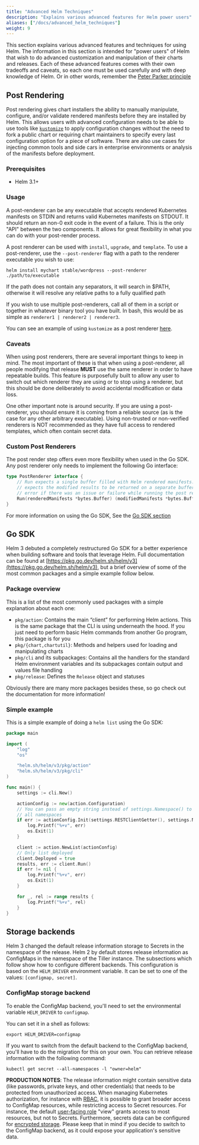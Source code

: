 ```yaml
---
title: "Advanced Helm Techniques"
description: "Explains various advanced features for Helm power users"
aliases: ["/docs/advanced_helm_techniques"]
weight: 9
---
```


This section explains various advanced features and techniques for using Helm. The information in
this section is intended for "power users" of Helm that wish to do advanced customization and
manipulation of their charts and releases. Each of these advanced features comes with their own
tradeoffs and caveats, so each one must be used carefully and with deep knowledge of Helm. Or in
other words, remember the [Peter Parker
principle](https://en.wikipedia.org/wiki/With_great_power_comes_great_responsibility)

## Post Rendering

Post rendering gives chart installers the ability to manually manipulate, configure, and/or validate
rendered manifests before they are installed by Helm. This allows users with advanced configuration
needs to be able to use tools like [`kustomize`](https://kustomize.io) to apply configuration
changes without the need to fork a public chart or requiring chart maintainers to specify every last
configuration option for a piece of software. There are also use cases for injecting common tools
and side cars in enterprise environments or analysis of the manifests before deployment.

### Prerequisites

- Helm 3.1+

### Usage

A post-renderer can be any executable that accepts rendered Kubernetes manifests on STDIN and
returns valid Kubernetes manifests on STDOUT. It should return an non-0 exit code in the event of a
failure. This is the only "API" between the two components. It allows for great flexibility in what
you can do with your post-render process.

A post renderer can be used with `install`, `upgrade`, and `template`. To use a post-renderer, use
the `--post-renderer` flag with a path to the renderer executable you wish to use:

```shell
helm install mychart stable/wordpress --post-renderer ./path/to/executable
```

If the path does not contain any separators, it will search in $PATH, otherwise it will resolve any
relative paths to a fully qualified path

If you wish to use multiple post-renderers, call all of them in a script or together in whatever
binary tool you have built. In bash, this would be as simple as `renderer1 | renderer2 | renderer3`.

You can see an example of using `kustomize` as a post renderer
[here](https://github.com/thomastaylor312/advanced-helm-demos/tree/master/post-render).

### Caveats

When using post renderers, there are several important things to keep in mind. The most important of
these is that when using a post-renderer, all people modifying that release **MUST** use the same
renderer in order to have repeatable builds. This feature is purposefully built to allow any user to
switch out which renderer they are using or to stop using a renderer, but this should be done
deliberately to avoid accidental modification or data loss.

One other important note is around security. If you are using a post-renderer, you should ensure it
is coming from a reliable source (as is the case for any other arbitrary executable). Using
non-trusted or non-verified renderers is NOT recommended as they have full access to rendered
templates, which often contain secret data.

### Custom Post Renderers

The post render step offers even more flexibility when used in the Go SDK. Any post renderer only
needs to implement the following Go interface:

```go
type PostRenderer interface {
    // Run expects a single buffer filled with Helm rendered manifests. It
    // expects the modified results to be returned on a separate buffer or an
    // error if there was an issue or failure while running the post render step
    Run(renderedManifests *bytes.Buffer) (modifiedManifests *bytes.Buffer, err error)
}
```

For more information on using the Go SDK, See the [Go SDK section](#go-sdk)

## Go SDK

Helm 3 debuted a completely restructured Go SDK for a better experience when building software and
tools that leverage Helm. Full documentation can be found at
[https://pkg.go.dev/helm.sh/helm/v3](https://pkg.go.dev/helm.sh/helm/v3), but a brief overview of
some of the most common packages and a simple example follow below.

### Package overview

This is a list of the most commonly used packages with a simple explanation about each one:

- `pkg/action`: Contains the main “client” for performing Helm actions. This is the same package
  that the CLI is using underneath the hood. If you just need to perform basic Helm commands from
  another Go program, this package is for you
- `pkg/{chart,chartutil}`: Methods and helpers used for loading and manipulating charts
- `pkg/cli` and its subpackages: Contains all the handlers for the standard Helm environment
  variables and its subpackages contain output and values file handling
- `pkg/release`: Defines the `Release` object and statuses

Obviously there are many more packages besides these, so go check out the documentation for more
information!

### Simple example

This is a simple example of doing a `helm list` using the Go SDK:

```go
package main

import (
    "log"
    "os"

    "helm.sh/helm/v3/pkg/action"
    "helm.sh/helm/v3/pkg/cli"
)

func main() {
    settings := cli.New()

    actionConfig := new(action.Configuration)
    // You can pass an empty string instead of settings.Namespace() to list
    // all namespaces
    if err := actionConfig.Init(settings.RESTClientGetter(), settings.Namespace(), os.Getenv("HELM_DRIVER"), log.Printf); err != nil {
        log.Printf("%+v", err)
        os.Exit(1)
    }

    client := action.NewList(actionConfig)
    // Only list deployed
    client.Deployed = true
    results, err := client.Run()
    if err != nil {
        log.Printf("%+v", err)
        os.Exit(1)
    }

    for _, rel := range results {
        log.Printf("%+v", rel)
    }
}

```

## Storage backends

Helm 3 changed the default release information storage to Secrets in the namespace of the release.
Helm 2 by default stores release information as ConfigMaps in the namespace of the Tiller instance.
The subsections which follow show how to configure different backends. This configuration is based
on the `HELM_DRIVER` environment variable. It can be set to one of the values: `[configmap,
secret]`.

### ConfigMap storage backend

To enable the ConfigMap backend, you'll need to set the environmental variable `HELM_DRIVER` to
`configmap`.

You can set it in a shell as follows:

```shell
export HELM_DRIVER=configmap
```

If you want to switch from the default backend to the ConfigMap backend, you'll have to do the
migration for this on your own. You can retrieve release information with the following command:

```shell
kubectl get secret --all-namespaces -l "owner=helm"
```

**PRODUCTION NOTES**: The release information might contain sensitive data (like passwords, private
keys, and other credentials) that needs to be protected from unauthorized access. When managing
Kubernetes authorization, for instance with
[RBAC](https://kubernetes.io/docs/reference/access-authn-authz/rbac/), it is possible to grant
broader access to ConfigMap resources, while restricting access to Secret resources. For instance,
the default [user-facing
role](https://kubernetes.io/docs/reference/access-authn-authz/rbac/#user-facing-roles) "view" grants
access to most resources, but not to Secrets. Furthermore, secrets data can be configured for
[encrypted storage](https://kubernetes.io/docs/tasks/administer-cluster/encrypt-data/). Please keep
that in mind if you decide to switch to the ConfigMap backend, as it could expose your application's
sensitive data.
